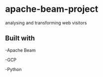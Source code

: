 # apache-beam-project
analysing and transforming web visitors

## Built with

-Apache Beam

-GCP

-Python

